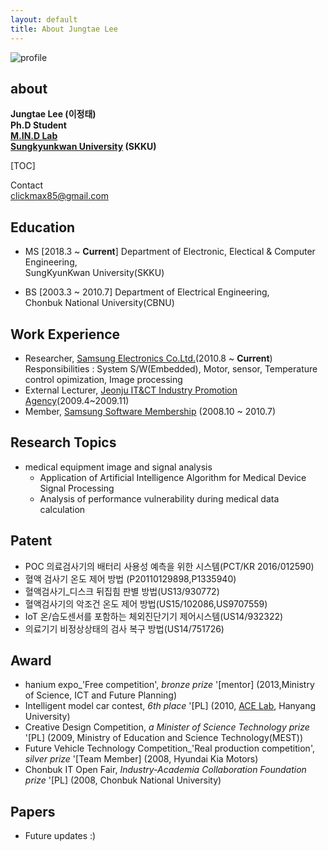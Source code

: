 ```yaml
---
layout: default
title: About Jungtae Lee
---
```




![profile](https://jungtae9lee.github.io/assets/img/profile.jpg)


## about
  **Jungtae Lee (이정태)**  
  **Ph.D Student**  
  **[M.IN.D Lab][1]**  
  **[Sungkyunkwan University][2] (SKKU)**


[TOC]


[1]: https://mindlab-skku.github.io/
[2]: http://www.skku.edu/

Contact  
clickmax85@gmail.com

## Education
- MS [2018.3 ~ **Current**]
Department of Electronic, Electical & Computer Engineering,  
SungKyunKwan University(SKKU)

- BS [2003.3 ~ 2010.7]
Department of Electrical Engineering,  
Chonbuk National University(CBNU)

## Work Experience
- Researcher, [Samsung Electronics Co.Ltd.][7](2010.8 ~ **Current**)  
  Responsibilities : System S/W(Embedded), Motor, sensor, Temperature control opimization, Image processing
- External Lecturer, [Jeonju IT&CT Industry Promotion Agency][8](2009.4~2009.11)
- Member, [Samsung Software Membership][9] (2008.10 ~ 2010.7)

[7]: http://www.samsung.com
[8]: http://www.jica.or.kr
[9]: http://secmem.org/

## Research Topics
- medical equipment image and signal analysis
	- Application of Artificial Intelligence Algorithm for Medical Device Signal Processing
	- Analysis of performance vulnerability during medical data calculation


## Patent
- POC 의료검사기의 배터리 사용성 예측을 위한 시스템(PCT/KR 2016/012590)
- 혈액 검사기 온도 제어 방법 (P20110129898,P1335940)
- 혈액검사기_디스크 뒤집힘 판별 방법(US13/930772)
- 혈액검사기의 악조건 온도 제어 방법(US15/102086,US9707559)
- IoT 온/습도센서를 포함하는 체외진단기기 제어시스템(US14/932322)
- 의료기기 비정상상태의 검사 복구 방법(US14/751726)


## Award
- hanium expo_'Free competition', *bronze prize* '[mentor] 
 (2013,Ministry of Science, ICT and Future Planning)
- Intelligent model car contest, *6th place* '[PL] 
 (2010, [ACE Lab](http://www.acelab.org/eng/), Hanyang University)
- Creative Design Competition, *a Minister of Science Technology prize* '[PL] 
(2009, Ministry of Education and Science Technology(MEST))
- Future Vehicle Technology Competition_'Real production competition', *silver prize* '[Team Member] 
(2008, Hyundai Kia Motors)
- Chonbuk IT Open Fair, *Industry-Academia Collaboration Foundation prize* '[PL] 
(2008, Chonbuk National University)


## Papers
- Future updates :)